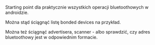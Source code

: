 Starting point dla praktycznie wszystkich operacji bluetoothowych w androidzie.

Można stąd ściągnąć listę bonded devices na przykład.

Można też ściągnąć advertisera, scanner - albo sprawdzić, czy adres bluetoothowy jest w odpowiednim formacie.